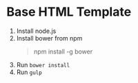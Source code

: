 # Base HTML Template

1. Install node.js
2. Install bower from npm
    > npm install -g bower
3. Run `bower install`
4. Run `gulp`
